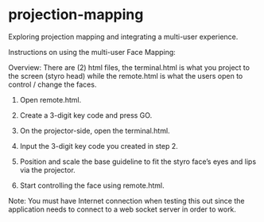 # projection-mapping
Exploring projection mapping and integrating a multi-user experience.

Instructions on using the multi-user Face Mapping:

Overview: There are (2) html files, the terminal.html is what you project to the screen (styro head) while the remote.html is what the users open to control / change the faces.

1. Open remote.html.

2. Create a 3-digit key code and press GO.

3. On the projector-side, open the terminal.html.

4. Input the 3-digit key code you created in step 2.

5. Position and scale the base guideline to fit the styro face’s eyes and lips via the projector.

6. Start controlling the face using remote.html.

Note: You must have Internet connection when testing this out since the application needs to connect to a web socket server in order to work.

